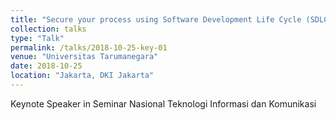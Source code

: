 ```yaml
---
title: "Secure your process using Software Development Life Cycle (SDLC) "
collection: talks
type: "Talk"
permalink: /talks/2018-10-25-key-01
venue: "Universitas Tarumanegara"
date: 2018-10-25
location: "Jakarta, DKI Jakarta"
---
```


Keynote Speaker in Seminar Nasional Teknologi Informasi dan Komunikasi
